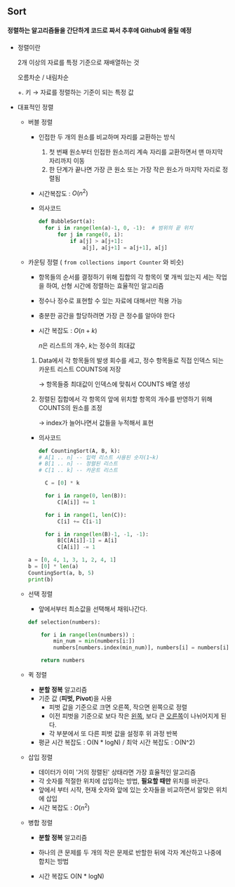 ## Sort

#### 정렬하는 알고리즘들을 간단하게 코드로 짜서 추후에 Github에 올릴 예정



- 정렬이란

  2개 이상의 자료를 특정 기준으로 재배열하는 것

  오름차순 / 내림차순

  +. 키 → 자료를 정렬하는 기준이 되는 특정 값

- 대표적인 정렬

  - 버블 정렬

    - 인접한 두 개의 원소를 비교하며 자리를 교환하는 방식

      1. 첫 번째 원소부터 인접한 원소끼리 계속 자리를 교환하면서 맨 마지막 자리까지 이동
      2. 한 단계가 끝나면 가장 큰 원소 또는 가장 작은 원소가 마지막 자리로 정렬됨

    - 시간복잡도 : $O(n^2)$

    - 의사코드

      ```python
      def BubbleSort(a):
      	for i in range(len(a)-1, 0, -1):  # 범위의 끝 위치
      		for j in range(0, i):
      			if a[j] > a[j+1]:
      				a[j], a[j+1] = a[j+1], a[j]
      ```

  - 카운팅 정렬 ( `from collections import Counter` 와 비슷)

    - 항목들의 순서를 결정하기 위해 집합의 각 항목이 몇 개씩 있는지 세는 작업을 하여, 선형 시간에 정렬하는 효율적인 알고리즘

    - 정수나 정수로 표현할 수 있는 자료에 대해서만 적용 가능

    - 충분한 공간을 할당하려면 가장 큰 정수를 알아야 한다

    - 시간 복잡도 : $O(n+k)$

      $n$은 리스트의 개수, $k$는 정수의 최대값

    1. Data에서 각 항목들의 발생 회수를 세고, 정수 항목들로 직접 인덱스 되는 카운트 리스트 COUNTS에 저장

       → 항목들중 최대값이 인덱스에 맞춰서 COUNTS 배열 생성

    2. 정렬된 집합에서 각 항목의 앞에 위치할 항목의 개수를 반영하기 위해 COUNTS의 원소를 조정

       → index가 늘어나면서 값들을 누적해서 표현

    - 의사코드

      ```python
      def CountingSort(A, B, k):
      # A[1 .. n] -- 입력 리스트 사용된 숫자(1~k)
      # B[1 .. n] -- 정렬된 리스트
      # C[1 .. k] -- 카운트 리스트
      
      	C = [0] * k
      
      	for i in range(0, len(B)):
      		C[A[i]] += 1
      
      	for i in range(1, len(C)):
      		C[i] += C[i-1]
      
      	for i in range(len(B)-1, -1, -1):
      		B[C[A[i]]-1] = A[i]
      		C[A[i]] -= 1
      ```

    ```python
    a = [0, 4, 1, 3, 1, 2, 4, 1]
    b = [0] * len(a)
    CountingSort(a, b, 5)
    print(b)
    ```

  - 선택 정렬

    - 앞에서부터 최소값을 선택해서 채워나간다.

    ```python
    def selection(numbers):
    
        for i in range(len(numbers)) :
            min_num = min(numbers[i:])
            numbers[numbers.index(min_num)], numbers[i] = numbers[i], numbers[numbers.index(min_num)]
    
        return numbers
    ```

  - 퀵 정렬

    - **분할 정복** 알고리즘
    - 기준 값 (**피벗, Pivot**)을 사용
      - 피벗 값을 기준으로 크면 오른쪽, 작으면 왼쪽으로 정렬
      - 이전 피벗을 기준으로 보다 작은 <u>왼쪽</u>, 보다 큰 <u>오른쪽</u>이 나뉘어지게 된다.
      - 각 부분에서 또 다른 피벗 값을 설정후 위 과정 반복
    - 평균 시간 복잡도 : O(N * logN) / 최악 시간 복잡도 : O(N^2)

  - 삽입 정렬

    - 데이터가 이미 '거의 정렬된' 상태라면 가장 효율적인 알고리즘
    - 각 숫자를 적절한 위치에 삽입하는 방법, **필요할 때만** 위치를 바꾼다.
    - 앞에서 부터 시작, 현재 숫자와 앞에 있는 숫자들을 비교하면서 알맞은 위치에 삽입
    - 시간 복잡도 : $O(n^2)$

  - 병합 정렬

    - **분할 정복** 알고리즘
    
    - 하나의 큰 문제를 두 개의 작은 문제로 반할한 뒤에 각자 계산하고 나중에 합치는 방법
    
    - 시간 복잡도 O(N * logN)
    
      

